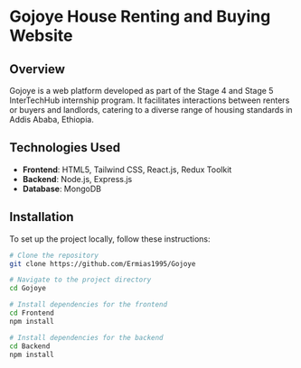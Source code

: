 # Gojoye House Renting and Buying Website

## Overview
Gojoye is a web platform developed as part of the Stage 4 and Stage 5 InterTechHub internship program. It facilitates interactions between renters or buyers and landlords, catering to a diverse range of housing standards in Addis Ababa, Ethiopia.

## Technologies Used
- **Frontend**: HTML5, Tailwind CSS, React.js, Redux Toolkit
- **Backend**: Node.js, Express.js
- **Database**: MongoDB

## Installation
To set up the project locally, follow these instructions:

```bash
# Clone the repository
git clone https://github.com/Ermias1995/Gojoye

# Navigate to the project directory
cd Gojoye

# Install dependencies for the frontend
cd Frontend
npm install

# Install dependencies for the backend
cd Backend
npm install